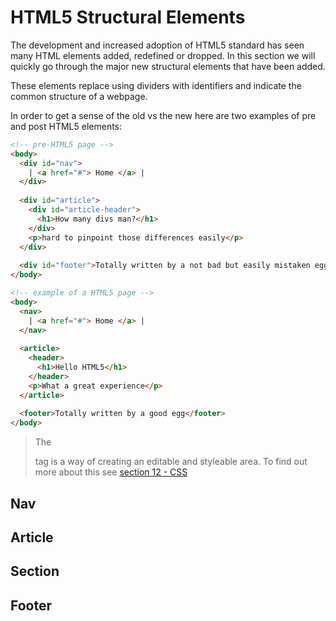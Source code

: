# HTML5 Structural Elements

The development and increased adoption of HTML5 standard has seen many HTML elements added, redefined or dropped. In this section we will quickly go through the major new structural elements that have been added. 

These elements replace using dividers with identifiers and indicate the common structure of a webpage.

In order to get a sense of the old vs the new here are two examples of pre and post HTML5 elements:

```html
<!-- pre-HTML5 page -->
<body>
  <div id="nav"> 
    | <a href="#"> Home </a> | 
  </div>
  
  <div id="article">
    <div id="article-header">
      <h1>How many divs man?</h1>
    </div>
    <p>hard to pinpoint those differences easily</p>
  </div>
  
  <div id="footer">Totally written by a not bad but easily mistaken egg</div>
</body>
```


```html
<!-- example of a HTML5 page -->
<body>
  <nav> 
    | <a href="#"> Home </a> | 
  </nav>
  
  <article>
    <header>
      <h1>Hello HTML5</h1>
    </header>
    <p>What a great experience</p>
  </article>
  
  <footer>Totally written by a good egg</footer>
</body>
```

> The **<div></div>** tag is a way of creating an editable and styleable area. To find out more about this see [section 12 - CSS](#)

## Nav

## Article

## Section

## Footer